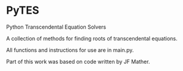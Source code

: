 # PyTES
Python Transcendental Equation Solvers

A collection of methods for finding roots of transcendental equations.

All functions and instructions for use are in main.py.

Part of this work was based on code written by JF Mather.
